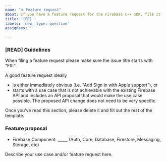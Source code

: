 ```yaml
---
name: "➕ Feature request"
about: If you have a feature request for the Firebase C++ SDK, file it here.
title: '[FR] '
labels: 'new, type: question'
assignees: ''

---
```


<!-- DO NOT DELETE
validate_template=true
template_path=.github/ISSUE_TEMPLATE/feature-request.md
-->
### [READ] Guidelines

When filing a feature request please make sure the issue title starts with "FR:".

A good feature request ideally
* is either immediately obvious (i.e. "Add Sign in with Apple support"), or
* starts with a use case that is not achievable with the existing Firebase API and
  includes an API proposal that would make the use case possible. The proposed API
  change does not need to be very specific.

Once you've read this section, please delete it and fill out the rest of the template.

### Feature proposal

* Firebase Component: _____ (Auth, Core, Database, Firestore, Messaging, Storage, etc)

Describe your use case and/or feature request here.
